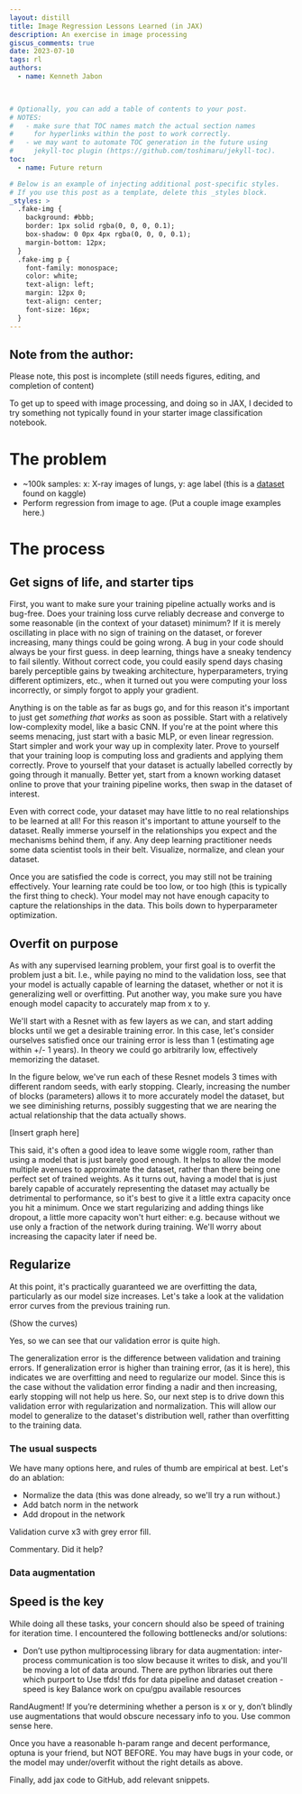 ```yaml
---
layout: distill
title: Image Regression Lessons Learned (in JAX)
description: An exercise in image processing
giscus_comments: true
date: 2023-07-10
tags: rl 
authors:
  - name: Kenneth Jabon

  

# Optionally, you can add a table of contents to your post.
# NOTES:
#   - make sure that TOC names match the actual section names
#     for hyperlinks within the post to work correctly.
#   - we may want to automate TOC generation in the future using
#     jekyll-toc plugin (https://github.com/toshimaru/jekyll-toc).
toc:
  - name: Future return

# Below is an example of injecting additional post-specific styles.
# If you use this post as a template, delete this _styles block.
_styles: >
  .fake-img {
    background: #bbb;
    border: 1px solid rgba(0, 0, 0, 0.1);
    box-shadow: 0 0px 4px rgba(0, 0, 0, 0.1);
    margin-bottom: 12px;
  }
  .fake-img p {
    font-family: monospace;
    color: white;
    text-align: left;
    margin: 12px 0;
    text-align: center;
    font-size: 16px;
  }
---
```

## Note from the author:
Please note, this post is incomplete (still needs figures, editing, and completion of content)

To get up to speed with image processing, and doing so in JAX, I decided to try something not typically found in your starter image classification notebook.

# The problem
 - ~100k samples: x: X-ray images of lungs, y: age label (this is a [dataset](https://www.kaggle.com/datasets/nih-chest-xrays/data) found on kaggle)
 - Perform regression from image to age.
(Put a couple image examples here.)

# The process

## Get signs of life, and starter tips

First, you want to make sure your training pipeline actually works and is bug-free. Does your training loss curve reliably decrease and converge to some reasonable (in the context of your dataset) minimum? If it is merely oscillating in place with no sign of training on the dataset, or forever increasing, many things could be going wrong. A bug in your code should always be your first guess. in deep learning, things have a sneaky tendency to fail silently. Without correct code, you could easily spend days chasing barely perceptible gains by tweaking architecture, hyperparameters, trying different optimizers, etc., when it turned out you were computing your loss incorrectly, or simply forgot to apply your gradient. 

Anything is on the table as far as bugs go, and for this reason it's important to just get *something that works* as soon as possible. Start with a relatively low-complexity model, like a basic CNN. If you're at the point where this seems menacing, just start with a basic MLP, or even linear regression. Start simpler and work your way up in complexity later. Prove to yourself that your training loop is computing loss and gradients and applying them correctly. Prove to yourself that your dataset is actually labelled correctly by going through it manually. Better yet, start from a known working dataset online to prove that your training pipeline works, then swap in the dataset of interest.

Even with correct code, your dataset may have little to no real relationships to be learned at all! For this reason it's important to attune yourself to the dataset. Really immerse yourself in the relationships you expect and the mechanisms behind them, if any. Any deep learning practitioner needs some data scientist tools in their belt. Visualize, normalize, and clean your dataset.

Once you are satisfied the code is correct, you may still not be training effectively. Your learning rate could be too low, or too high (this is typically the first thing to check). Your model may not have enough capacity to capture the relationships in the data. This boils down to hyperparameter optimization.

## Overfit on purpose

As with any supervised learning problem, your first goal is to overfit the problem just a bit. I.e., while paying no mind to the validation loss, see that your model is actually capable of learning the dataset, whether or not it is generalizing well or overfitting. Put another way, you make sure you have enough model capacity to accurately map from x to y.

We'll start with a Resnet with as few layers as we can, and start adding blocks until we get a desirable training error. In this case, let's consider ourselves satisfied once our training error is less than 1 (estimating age within +/- 1 years). In theory we could go arbitrarily low, effectively memorizing the dataset.

In the figure below, we've run each of these Resnet models 3 times with different random seeds, with early stopping.  Clearly, increasing the number of blocks (parameters) allows it to more accurately model the dataset, but we see diminishing returns, possibly suggesting that we are nearing the actual relationship that the data actually shows.

[Insert graph here]

This said, it's often a good idea to leave some wiggle room, rather than using a model that is just barely good enough. It helps to allow the model multiple avenues to approximate the dataset, rather than there being one perfect set of trained weights. As it turns out, having a model that is just barely capable of accurately representing the dataset may actually be detrimental to performance, so it's best to give it a little extra capacity once you hit a minimum. Once we start regularizing and adding things like dropout, a little more capacity won't hurt either: e.g. because without we use only a fraction of the network during training. We'll worry about increasing the capacity later if need be.

## Regularize

At this point, it's practically guaranteed we are overfitting the data, particularly as our model size increases.
Let's take a look at the validation error curves from the previous training run.

(Show the curves)

Yes, so we can see that our validation error is quite high. 

The generalization error is the difference between validation and training errors. If generalization error is higher than training error, (as it is here), this indicates we are overfitting and need to regularize our model. Since this is the case without the validation error finding a nadir and then increasing, early stopping will not help us here. So, our next step is to drive down this validation error with regularization and normalization. This will allow our model to generalize to the dataset's distribution well, rather than overfitting to the training data.

### The usual suspects
We have many options here, and rules of thumb are empirical at best. Let's do an ablation:
- Normalize the data (this was done already, so we'll try a run without.)
- Add batch norm in the network
- Add dropout in the network

Validation curve x3 with grey error fill.

Commentary. Did it help?

### Data augmentation

## Speed is the key

While doing all these tasks, your concern should also be speed of training for iteration time. I encountered the following bottlenecks and/or solutions:

- Don’t use python multiprocessing library for data augmentation: inter-process communication is too slow because it writes to disk, and you'll be moving a lot of data around. There are python libraries out there which purport to 
Use tfds!
tfds for data pipeline and dataset creation - speed is key
Balance work on cpu/gpu available resources



RandAugment!
If you’re determining whether a person is x or y, don’t blindly use augmentations that would obscure necessary info to you. Use common sense here.

Once you have a reasonable h-param range and decent performance, optuna is your friend, but NOT BEFORE. You may have bugs in your code, or the model may under/overfit without the right details as above.

Finally, add jax code to GitHub, add relevant snippets.
